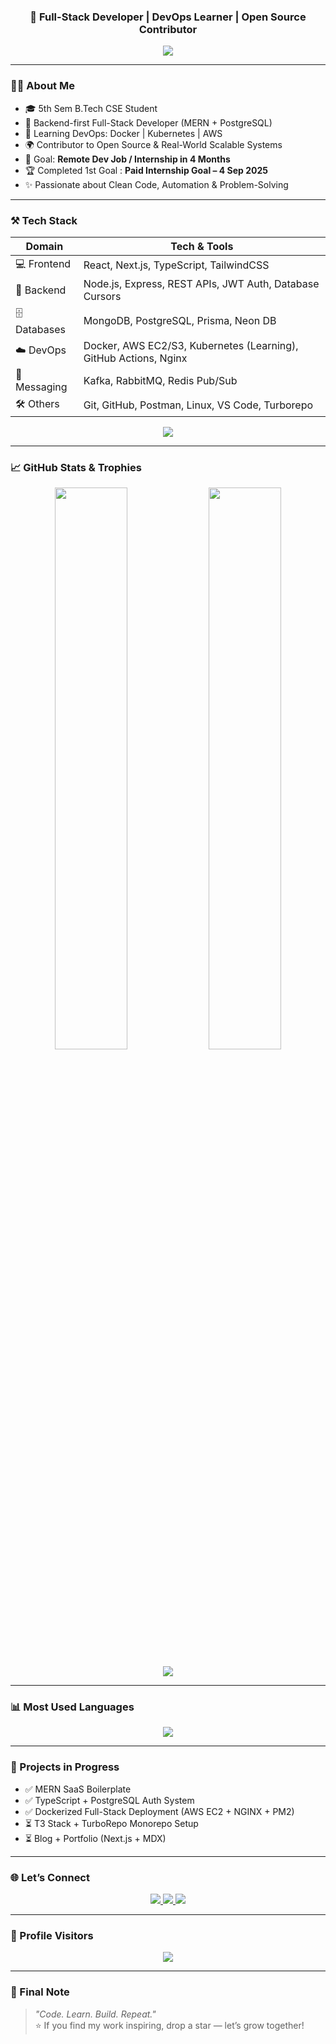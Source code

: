 <h3 align="center">🚀 Full-Stack Developer | DevOps Learner | Open Source Contributor</h3>

<p align="center">
  <img src="https://readme-typing-svg.herokuapp.com/?lines=Building+Modern+Web+Apps;Mastering+Full-Stack+%26+DevOps;Loving+Backend,+Cloud+%26+Scalable+Systems;&center=true&width=500&height=30" />
</p>

---

### 🧑‍💻 About Me

- 🎓 5th Sem B.Tech CSE Student  
- 💼 Backend-first Full-Stack Developer (MERN + PostgreSQL)  
- 🐳 Learning DevOps: Docker | Kubernetes | AWS  
- 🌍 Contributor to Open Source & Real-World Scalable Systems  
- 🎯 Goal: **Remote Dev Job /  Internship in 4 Months**
- 🏆 Completed 1st Goal : **Paid Internship Goal – 4 Sep 2025**
- ✨ Passionate about Clean Code, Automation & Problem-Solving

---

### ⚒️ Tech Stack

| Domain        | Tech & Tools                                                                 |
|---------------|-------------------------------------------------------------------------------|
| 💻 Frontend    | React, Next.js, TypeScript, TailwindCSS                                      |
| 🧪 Backend     | Node.js, Express, REST APIs, JWT Auth, Database Cursors                       |
| 🗄️ Databases  | MongoDB, PostgreSQL, Prisma, Neon DB                                         |
| ☁️ DevOps      | Docker, AWS EC2/S3, Kubernetes (Learning), GitHub Actions, Nginx             |
| 📨 Messaging   | Kafka, RabbitMQ, Redis Pub/Sub                                               |
| 🛠 Others      | Git, GitHub, Postman, Linux, VS Code, Turborepo                              |



<p align="center">
  <img src="https://skillicons.dev/icons?i=html,css,ts,react,nextjs,nodejs,express,mongodb,postgres,docker,kubernetes,aws,prisma,git,linux" />
</p>

--- 

### 📈 GitHub Stats & Trophies

<p align="center">
  <img src="https://github-readme-stats.vercel.app/api?username=keshav-sudo&show_icons=true&theme=radical&border_radius=12" width="48%" />
  <img src="https://github-readme-streak-stats.herokuapp.com/?user=keshav-sudo&theme=radical&border_radius=12" width="48%" />
</p>

<p align="center">
  <img src="https://github-profile-trophy.vercel.app/?username=keshav-sudo&theme=algolia&no-frame=true&margin-w=10&margin-h=15" />
</p>

---

### 📊 Most Used Languages

<p align="center">
  <img src="https://github-readme-stats.vercel.app/api/top-langs/?username=keshav-sudo&layout=compact&theme=radical&langs_count=8&hide=shaderlab,hlsl&border_radius=10" />
</p>

---

### 🚧 Projects in Progress

- ✅ MERN SaaS Boilerplate  
- ✅ TypeScript + PostgreSQL Auth System  
- ✅ Dockerized Full-Stack Deployment (AWS EC2 + NGINX + PM2)  
- ⏳ T3 Stack + TurboRepo Monorepo Setup  
- ⏳ Blog + Portfolio (Next.js + MDX)

---

### 🌐 Let’s Connect

<p align="center">
  <a href="https://www.linkedin.com/in/thesharmakeshav/" target="_blank">
    <img src="https://img.shields.io/badge/LinkedIn-blue?style=for-the-badge&logo=linkedin" />
  </a>
  <a href="https://x.com/keshavsharmma" target="_blank">
    <img src="https://img.shields.io/badge/Twitter-1DA1F2?style=for-the-badge&logo=twitter" />
  </a>
  <a href="https://github.com/keshav-sudo" target="_blank">
    <img src="https://img.shields.io/badge/GitHub-black?style=for-the-badge&logo=github" />
  </a>
</p>

---

### 👀 Profile Visitors

<p align="center">
  <img src="https://komarev.com/ghpvc/?username=keshav-sudo&color=brightgreen&style=for-the-badge" />
</p>

---

### 💬 Final Note

> *"Code. Learn. Build. Repeat."*  
> ⭐ If you find my work inspiring, drop a star — let’s grow together!
